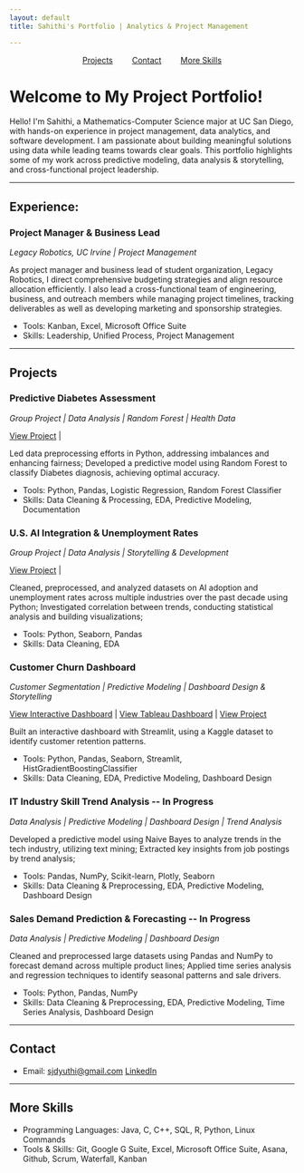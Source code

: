 ```yaml
---
layout: default
title: Sahithi's Portfolio | Analytics & Project Management 

---
```

<div style="text-align: center; margin-bottom: 20px;">
  <a href="#Projects" style="margin: 0 15px;">Projects</a>
  <a href="#Contact" style="margin: 0 15px;">Contact</a>
  <a href="#More Skills" style="margin: 0 15px;">More Skills</a>
</div>

# Welcome to My Project Portfolio!

Hello! I'm Sahithi, a Mathematics-Computer Science major at UC San Diego, with hands-on experience in project management, data analytics, and software development. I am passionate about building meaningful solutions using data while leading teams towards clear goals. This portfolio highlights some of my work across predictive modeling, data analysis & storytelling, and cross-functional project leadership.  

--- 

## Experience: 
### Project Manager & Business Lead 
*Legacy Robotics, UC Irvine | Project Management*

As project manager and business lead of student organization, Legacy Robotics, I direct comprehensive budgeting strategies and align resource allocation efficiently. I also lead a cross-functional team of engineering, business, and outreach members while managing project timelines, tracking deliverables as well as developing marketing and sponsorship strategies. 

- Tools: Kanban, Excel, Microsoft Office Suite
- Skills: Leadership, Unified Process, Project Management


---
## Projects <a name="Projects"></a>

### Predictive Diabetes Assessment 
*Group Project | Data Analysis | Random Forest | Health Data*

<a href="https://github.com/sahithidj/gp-predictive-diabetes" target="_blank" rel="noopener noreferrer">View Project</a> | 

Led data preprocessing efforts in Python, addressing imbalances and enhancing fairness; Developed a predictive model using Random Forest to classify Diabetes diagnosis, achieving optimal accuracy.

- Tools: Python, Pandas, Logistic Regression, Random Forest Classifier
- Skills: Data Cleaning & Processing, EDA, Predictive Modeling, Documentation

### U.S. AI Integration & Unemployment Rates
*Group Project | Data Analysis | Storytelling & Development*


<a href="https://github.com/sahithidj/gp-AI-unemployment-analysis" target="_blank" rel="noopener noreferrer">View Project</a> | 

Cleaned, preprocessed, and analyzed datasets on AI adoption and unemployment rates across multiple industries over the past decade using Python; Investigated correlation between trends, conducting statistical analysis and building visualizations; 

- Tools: Python, Seaborn, Pandas
- Skills: Data Cleaning, EDA

### Customer Churn Dashboard 
*Customer Segmentation | Predictive Modeling | Dashboard Design & Storytelling*

<a href="https://p1-customer-churn-dashboard1.streamlit.app/" target="_blank" rel="noopener noreferrer">View Interactive Dashboard</a> | 
<a href="https://public.tableau.com/shared/99WKNXR9K?:display_count=n&:origin=viz_share_link" target="_blank" rel="noopener noreferrer">View Tableau Dashboard</a> | 
<a href="https://github.com/sahithidj/p1-customer-churn" target="_blank" rel="noopener noreferrer">View Project</a>

Built an interactive dashboard with Streamlit, using a Kaggle dataset to identify customer retention patterns. 

- Tools: Python, Pandas, Seaborn, Streamlit, HistGradientBoostingClassifier
- Skills: Data Cleaning, EDA, Predictive Modeling, Dashboard Design

### IT Industry Skill Trend Analysis -- In Progress 
*Data Analysis | Predictive Modeling | Dashboard Design | Trend Analysis*


Developed a predictive model using Naive Bayes to analyze trends in the tech industry, utilizing text mining; Extracted key insights from job postings by trend analysis;

- Tools: Pandas, NumPy, Scikit-learn, Plotly, Seaborn 
- Skills: Data Cleaning & Preprocessing, EDA, Predictive Modeling, Dashboard Design 

### Sales Demand Prediction & Forecasting -- In Progress 
*Data Analysis | Predictive Modeling | Dashboard Design*

Cleaned and preprocessed large datasets using Pandas and NumPy to forecast demand across multiple product lines; Applied time series analysis and regression techniques to identify seasonal patterns and sale drivers. 

- Tools: Python, Pandas, NumPy
- Skills: Data Cleaning & Preprocessing, EDA, Predictive Modeling, Time Series Analysis, Dashboard Design

---
## Contact <a name="Contact"></a>
- Email: [sjdyuthi@gmail.com](mailto:sjdyuthi@gmail.com)
<a href="https://www.linkedin.com/in/sahithi-josyam-41132031b" target="_blank" rel="noopener noreferrer">LinkedIn</a> 

---
## More Skills <a name="More Skills"></a>
- Programming Languages: Java, C, C++, SQL, R, Python, Linux Commands 
- Tools & Skills: Git, Google G Suite, Excel, Microsoft Office Suite, Asana, Github, Scrum, Waterfall, Kanban
